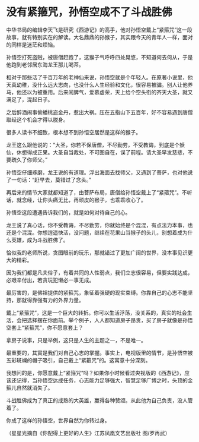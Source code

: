 # 没有紧箍咒，孙悟空成不了斗战胜佛

中华书局的编辑李天飞是研究《西游记》的高手，他对孙悟空戴上“紧箍咒”这一段故事，就有特别实在的解读。大名鼎鼎的孙猴子，其实跟今天的青年人一样，面对的同样是迷茫和烦恼。 

孙悟空打死盗贼，被唐僧赶跑了，这猴子气呼呼四处晃悠，不知道何去何从，于是他跑到老邻居东海龙王那儿喝茶。 

相对于那些活了千百万年的老神仙来说，孙悟空就是个年轻人。在原著小说里，他天真幼稚，没什么远大志向，也没什么人生经验和文化，很容易被骗。别人让他养马，他还以为被重用。后来闹脾气，爱慕虚荣，天上给个空头衔的齐天大圣，就又满足了，混起日子。 

之后醉酒闹事偷蟠桃盗金丹，惹出大祸。压在五指山下五百年，好不容易遇到唐僧取经这个机会才得以脱身。 

很多人读书不细致，根本想不到孙悟空居然是这样的猴子。 

龙王这么跟他说的：“大圣，你若不保唐僧，不尽勤劳，不受教诲，到底是个妖仙，休想得成正果。大圣自当裁处，不可图自在，误了前程。请大圣早发慈悲，不要疏久了你师父。” 

孙悟空仔细琢磨，龙王说的有道理。浮出海面去找师父，又遇到了菩萨，也对他说了一句话：“赶早去，莫错过了念头。” 

再后来的情节大家就都知道了，由菩萨布局，唐僧给孙悟空戴上了“紧箍咒”。不听话，就念经，让你头痛无比，再顽皮的猴子，也乖乖收心了。 

孙悟空这段遭遇告诉我们的，就是如何对待自己的心。 

龙王说了真心话，你不受教诲，不尽勤劳，你就始终是个混混，有点法力本事，也还是个混混。你想逍遥快活，没问题，继续在花果山当猴子的头儿，别想着成为什么英雄，成为斗战胜佛了。 

恰似我的老师所说，贪图眼前的玩乐，那就错过了更加广阔的世界，没本事见识更大的精彩。 

因为我们都是凡夫俗子，有着共同的人性弱点，我们立志很容易，但要实践达成，必艰辛付出，若贪玩犯懒必一事无成。 

最厉害的，是佛祖提供的紧箍咒，象征着强硬的现实束缚。你靠自己的心志不能坚持，那就得靠强有力的外界力量。 

戴上“紧箍咒”，这是一个巨大的转折。你可以生活浮荡，没关系的，真实的社会生活，会把选择摆在你面前。举个例子，人人都知道房子昂贵，买了房子就像是孙悟空套上“紧箍咒”，你不愿意套上？ 

拿房子说事，只是举例，这只是人生的主题之一，不是唯一。 

最重要的，其實是我们对自己心志的掌握。事实上，电视版里的情节，是孙悟空被五彩斑斓的帽子吸引，自己戴上“紧箍咒”的。这寓意十分深刻。 

我想问的是，你愿意戴上“紧箍咒”吗？如果你小时候看过央视版的《西游记》，应该还记得，当孙悟空达成任务，心志能力足够强大，智慧足够广博之时，头顶的金箍儿自然就消失了。 

斗战胜佛成为了真正的成熟的大英雄，赢得各种赞颂。从此他为自己负责，没人管着了。 

你成了这样的孙悟空，世界自然为你转过身。 

（星星光摘自《你配得上更好的人生》江苏凤凰文艺出版社 图/罗再武）